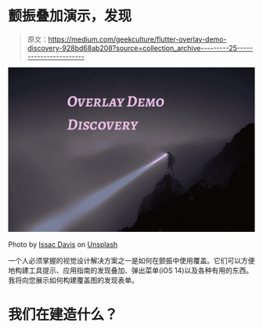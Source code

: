 # 颤振叠加演示，发现

> 原文：<https://medium.com/geekculture/flutter-overlay-demo-discovery-928bd68ab208?source=collection_archive---------25----------------------->

![](img/0ba29b3578d7e47c4f5718551a1e3198.png)

Photo by [Issac Davis](https://unsplash.com/@isaacdavis?utm_source=unsplash&utm_medium=referral&utm_content=creditCopyText) on [Unsplash](https://unsplash.com/s/photos/discovery?utm_source=unsplash&utm_medium=referral&utm_content=creditCopyText)

一个人必须掌握的视觉设计解决方案之一是如何在颤振中使用覆盖。它们可以方便地构建工具提示、应用指南的发现叠加、弹出菜单(iOS 14)以及各种有用的东西。我将向您展示如何构建覆盖图的发现表单。

# 我们在建造什么？